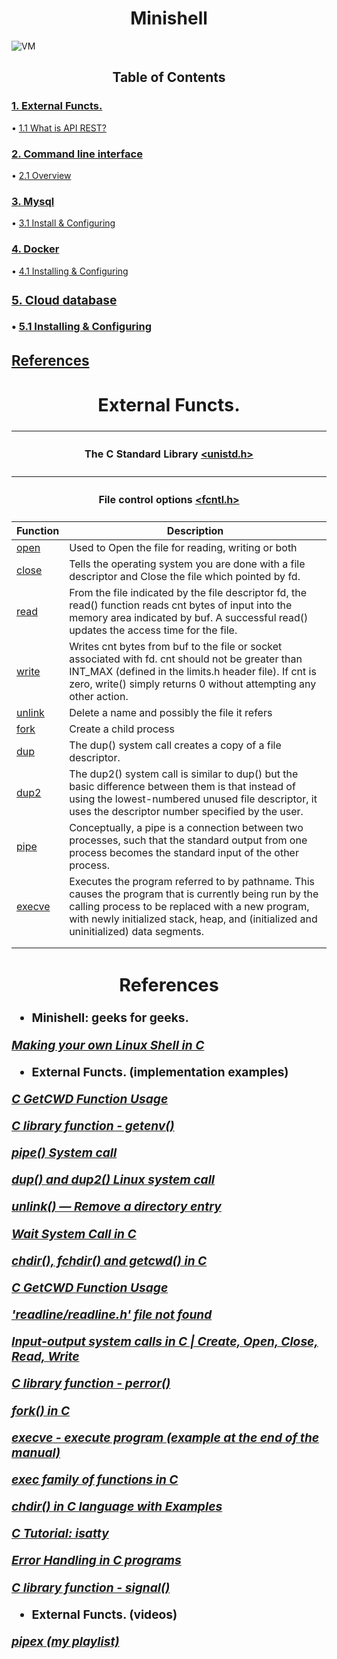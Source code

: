 <h1 align=center>
	<b>Minishell</b>
</h1>

![VM](https://static.vecteezy.com/ti/vetor-gratis/p1/658484-concha-de-caracol-em-branco-gr%C3%A1tis-vetor.jpg)

<h2 align=center> Table of Contents </h2>
<h3><b>
	<a href="#extfun">1. External Functs.</br></a>
</b></h3>
	<span> • </span><a href="#apirest">1.1 What is API REST?</br></a>
<h3><b>
	<a href="#cli">2. Command line interface</br></a>
</b></h3>
	<span> • </span><a href="#Overview">2.1 Overview</br></a>
<h3><b>
	<a href="#mysql">3. Mysql</br></a>
</b></h3>
	<span> • </span><a href="#install1">3.1 Install & Configuring </br></a>
<h3><b>
	<a href="#docker">4. Docker</br></a>
</b></h3>
	<span> • </span><a href="#install2">4.1 Installing & Configuring</br></a>
<h3><b>

<h3><b>
	<a href="#cloud">5. Cloud database</br></a>
</b></h3>
	<span> • </span><a href="#install3">5.1 Installing & Configuring</br></a>
<h3><b>

<h3><b>
	<a href="#ref">References</br></a>
</b></h3>

<h2 align=center id="extfun">
	<b>External Functs.</b>
</h2>

<table>
    <thead>
        <tr>
            <th colspan=3><h4>The C Standard Library <a href="https://man7.org/linux/man-pages/man0/unistd.h.0p.html">&lt;unistd.h&gt;</h4></a></th>
        </tr>
        <tr>
            <th colspan=3><h4>File control options <a href="https://man7.org/linux/man-pages/man0/fcntl.h.0p.html">&lt;fcntl.h&gt;</h4></a></th>
        </tr>
        <tr>
            <th>Function</th>
            <th>Description</th>
        </tr>
    </thead>
    <tbody>
        <tr>
            <td><a href="https://man7.org/linux/man-pages/man3/open.3p.html">open</a></td>
            <td>Used to Open the file for reading, writing or both</td>
        </tr>
		<tr>
            <td><a href="https://man7.org/linux/man-pages/man2/close.2.html">close</a></td>
            <td>Tells the operating system you are done with a file descriptor and Close the file which pointed by fd. </td>
        </tr>
		<tr>
            <td><a href="https://man7.org/linux/man-pages/man2/read.2.html">read</a></td>
            <td>From the file indicated by the file descriptor fd, the read() function reads cnt bytes of input into the memory area indicated by buf. A successful read() updates the access time for the file.</td>
        </tr>
		<tr>
            <td><a href="https://man7.org/linux/man-pages/man2/write.2.html">write</a></td>
            <td>Writes cnt bytes from buf to the file or socket associated with fd. cnt should not be greater than INT_MAX (defined in the limits.h header file). If cnt is zero, write() simply returns 0 without attempting any other action.</td>
        </tr>
        <tr>
            <td><a href="https://man7.org/linux/man-pages/man2/unlink.2.html">unlink </a></td>
            <td>Delete a name and possibly the file it refers </td>
        </tr>
        <tr>
            <td><a href="https://man7.org/linux/man-pages/man2/fork.2.html">fork </a></td>
            <td>Create a child process </td>
        </tr>
        <tr>
            <td><a href="https://man7.org/linux/man-pages/man2/dup.2.html">dup </a></td>
            <td>The dup() system call creates a copy of a file descriptor. </td>
        </tr>
        <tr>
            <td><a href="https://man7.org/linux/man-pages/man2/dup.2.html">dup2 </a></td>
            <td>The dup2() system call is similar to dup() but the basic difference between them is that instead of using the lowest-numbered unused file descriptor, it uses the descriptor number specified by the user. </td>
        </tr>
        <tr>
            <td><a href="https://man7.org/linux/man-pages/man2/pipe.2.html">pipe </a></td>
            <td>Conceptually, a pipe is a connection between two processes, such that the standard output from one process becomes the standard input of the other process.  </td>
        </tr>
        <tr>
            <td><a href="https://man7.org/linux/man-pages/man2/execve.2.html">execve </a></td>
            <td>Executes the program referred to by pathname.  This causes the program that is currently being run by the calling
       process to be replaced with a new program, with newly initialized stack, heap, and (initialized  and  uninitialized)  data
       segments. </td>
        </tr>
        <tr>
            <td><a href=""> </a></td>
            <td> </td>
        </tr>
        <tr>
            <td><a href=""> </a></td>
            <td> </td>
        </tr>
    </tbody>
</table>

<h2 align=center id="ref">
	<b>References</b>
</h2>

 - Minishell: geeks for geeks.

<p><a href="https://www.geeksforgeeks.org/making-linux-shell-c/"><i><b>Making your own Linux Shell in C</b></i></a></p>

 - External Functs. (implementation examples)

<p><a href="https://linuxhint.com/getcwd-function-c/"><i><b>C GetCWD Function Usage</b></i></a></p>
<p><a href="https://www.tutorialspoint.com/c_standard_library/c_function_getenv.htm"><i><b>C library function - getenv()</b></i></a></p>

<p><a href="https://www.geeksforgeeks.org/pipe-system-call/?ref=gcse"><i><b>pipe() System call</b></i></a></p>
<p><a href="https://www.geeksforgeeks.org/dup-dup2-linux-system-call/?ref=gcse"><i><b>dup() and dup2() Linux system call</b></i></a></p>
<p><a href="https://www.ibm.com/docs/en/zos/2.4.0?topic=functions-unlink-remove-directory-entry"><i><b>unlink() — Remove a directory entry</b></i></a></p>
<p><a href="https://www.geeksforgeeks.org/wait-system-call-c/#:~:text=Syntax%20in%20c%20language%3A&text=pid_t%20wait(int%20*stat_loc)%3B,of%20the%20terminated%20child%20process."><i><b>Wait System Call in C</b></i></a></p>
<p><a href="https://iq.opengenus.org/chdir-fchdir-getcwd-in-c/#:~:text=The%20getcwd()%20function%20places,of%20getcwd()%20is%20undefined."><i><b>chdir(), fchdir() and getcwd() in C</b></i></a></p>
<p><a href="https://linuxhint.com/getcwd-function-c/"><i><b>C GetCWD Function Usage</b></i></a></p>
<p><a href="https://stackoverflow.com/questions/23085076/readline-readline-h-file-not-found"><i><b>'readline/readline.h' file not found</b></i></a></p>
<p><a href="https://www.geeksforgeeks.org/input-output-system-calls-c-create-open-close-read-write/"><i><b>Input-output system calls in C | Create, Open, Close, Read, Write</b></i></a></p>
<p><a href="https://www.tutorialspoint.com/c_standard_library/c_function_perror.htm"><i><b>C library function - perror()</b></i></a></p>
<p><a href="https://www.geeksforgeeks.org/fork-system-call/?ref=gcse"><i><b>fork() in C</b></i></a></p>
<p><a href="https://man7.org/linux/man-pages/man2/execve.2.html"><i><b>execve - execute program (example at the end of the manual)</b></i></a></p>
<p><a href="https://www.geeksforgeeks.org/exec-family-of-functions-in-c/?ref=gcse"><i><b>exec family of functions in C</b></i></a></p>
<p><a href="https://www.geeksforgeeks.org/chdir-in-c-language-with-examples/"><i><b>chdir() in C language with Examples</b></i></a></p>
<p><a href="https://people.cs.rutgers.edu/~pxk/416/notes/c-tutorials/isatty.html"><i><b>C Tutorial: isatty</b></i></a></p>
<p><a href="https://www.geeksforgeeks.org/error-handling-c-programs/#:~:text=Global%20Variable%20errno%3A%20When%20a,in%20the%20header%20file%20errno."><i><b>Error Handling in C programs</b></i></a></p>
<p><a href="https://www.tutorialspoint.com/c_standard_library/c_function_signal.htm"><i><b>C library function - signal()</b></i></a></p>

 - External Functs. (videos)
<p><a href="https://www.youtube.com/playlist?list=PLjGsWcIYtLBp4qQz70Dx1YWiFNQ-uGw9I"><i><b>pipex (my playlist)</b></i></a></p>
